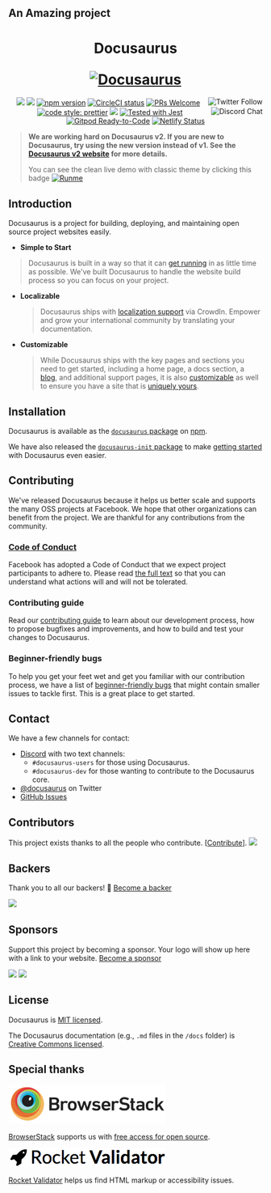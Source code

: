 ## An Amazing project
<h1 align="center">
  <p align="center">Docusaurus</p>
  <a href="https://docusaurus.io"><img src="https://docusaurus.io/img/slash-introducing.svg" alt="Docusaurus"></a>
</h1>

<p align="center">
  <a href="https://twitter.com/docusaurus"><img src="https://img.shields.io/twitter/follow/docusaurus.svg?style=social" align="right" alt="Twitter Follow" /></a>
  <a href="#backers" alt="sponsors on Open Collective"><img src="https://opencollective.com/Docusaurus/backers/badge.svg" /></a>
  <a href="#sponsors" alt="Sponsors on Open Collective"><img src="https://opencollective.com/Docusaurus/sponsors/badge.svg" /></a>
  <a href="https://www.npmjs.com/package/docusaurus"><img src="https://img.shields.io/npm/v/docusaurus.svg?style=flat" alt="npm version"></a>
  <a href="https://circleci.com/gh/facebook/docusaurus"><img src="https://img.shields.io/circleci/build/github/facebook/docusaurus.svg" alt="CircleCI status"></a>
  <a href="CONTRIBUTING.md#pull-requests"><img src="https://img.shields.io/badge/PRs-welcome-brightgreen.svg" alt="PRs Welcome"></a>
  <a href="https://discord.gg/docusaurus"><img src="https://img.shields.io/discord/102860784329052160.svg" align="right" alt="Discord Chat" /></a>
  <a href= "https://github.com/prettier/prettier"><img alt="code style: prettier" src="https://img.shields.io/badge/code_style-prettier-ff69b4.svg"></a>
  <a href="#license"><img src="https://img.shields.io/github/license/sourcerer-io/hall-of-fame.svg?colorB=ff0000"></a>
  <a href="https://github.com/facebook/jest"><img src="https://img.shields.io/badge/tested_with-jest-99424f.svg" alt="Tested with Jest"></a>
  <a href="https://gitpod.io/#https://github.com/facebook/docusaurus"><img src="https://img.shields.io/badge/Gitpod-Ready--to--Code-blue?logo=gitpod" alt="Gitpod Ready-to-Code"/></a>
  <a href="https://app.netlify.com/sites/docusaurus-preview/deploys"><img src="https://api.netlify.com/api/v1/badges/57ebb454-c937-4c1d-a228-d9dccb494f49/deploy-status" alt="Netlify Status"></a>
</p>

> **We are working hard on Docusaurus v2. If you are new to Docusaurus, try using the new version instead of v1. See the [Docusaurus v2 website](https://v2.docusaurus.io/) for more details.**
>
> You can see the clean live demo with classic theme by clicking this badge [![Runme](https://runme.io/static/button.svg)](https://runme.io/run?app_id=0dd80306-47bb-4e80-95dc-dc95eb05d3fd)

## Introduction

Docusaurus is a project for building, deploying, and maintaining open source project websites easily.

- **Simple to Start**

> Docusaurus is built in a way so that it can [get running](https://docusaurus.io/docs/en/installation/) in as little time as possible. We've built Docusaurus to handle the website build process so you can focus on your project.

- **Localizable**
  > Docusaurus ships with [localization support](https://docusaurus.io/docs/en/translation/) via CrowdIn. Empower and grow your international community by translating your documentation.
- **Customizable**
  > While Docusaurus ships with the key pages and sections you need to get started, including a home page, a docs section, a [blog](https://docusaurus.io/docs/en/adding-blog/), and additional support pages, it is also [customizable](https://docusaurus.io/docs/en/custom-pages/) as well to ensure you have a site that is [uniquely yours](https://docusaurus.io/docs/en/api-pages/).

## Installation

Docusaurus is available as the [`docusaurus` package](https://www.npmjs.com/package/docusaurus) on [npm](https://www.npmjs.com).

We have also released the [`docusaurus-init` package](https://www.npmjs.com/package/docusaurus-init) to make [getting started](https://docusaurus.io/docs/en/installation/) with Docusaurus even easier.

## Contributing

We've released Docusaurus because it helps us better scale and supports the many OSS projects at Facebook. We hope that other organizations can benefit from the project. We are thankful for any contributions from the community.

### [Code of Conduct](https://code.fb.com/codeofconduct)

Facebook has adopted a Code of Conduct that we expect project participants to adhere to. Please read [the full text](https://code.fb.com/codeofconduct) so that you can understand what actions will and will not be tolerated.

### Contributing guide

Read our [contributing guide](https://github.com/facebook/docusaurus/blob/master/CONTRIBUTING.md) to learn about our development process, how to propose bugfixes and improvements, and how to build and test your changes to Docusaurus.

### Beginner-friendly bugs

To help you get your feet wet and get you familiar with our contribution process, we have a list of [beginner-friendly bugs](https://github.com/facebook/docusaurus/labels/good%20first%20issue) that might contain smaller issues to tackle first. This is a great place to get started.

## Contact

We have a few channels for contact:

- [Discord](https://discord.gg/docusaurus) with two text channels:
  - `#docusaurus-users` for those using Docusaurus.
  - `#docusaurus-dev` for those wanting to contribute to the Docusaurus core.
- [@docusaurus](https://twitter.com/docusaurus) on Twitter
- [GitHub Issues](https://github.com/facebook/docusaurus/issues)

## Contributors

This project exists thanks to all the people who contribute. [[Contribute](CONTRIBUTING.md)]. <a href="https://github.com/facebook/docusaurus/graphs/contributors"><img src="https://opencollective.com/Docusaurus/contributors.svg?width=890&button=false" /></a>

## Backers

Thank you to all our backers! 🙏 [Become a backer](https://opencollective.com/Docusaurus#backer)

<a href="https://opencollective.com/Docusaurus#backers" target="_blank"><img src="https://opencollective.com/Docusaurus/backers.svg?width=890"></a>

## Sponsors

Support this project by becoming a sponsor. Your logo will show up here with a link to your website. [Become a sponsor](https://opencollective.com/Docusaurus#sponsor)

<a href="https://opencollective.com/Docusaurus/sponsor/0/website" target="_blank"><img src="https://opencollective.com/Docusaurus/sponsor/0/avatar.svg"></a> <a href="https://opencollective.com/Docusaurus/sponsor/1/website" target="_blank"><img src="https://opencollective.com/Docusaurus/sponsor/1/avatar.svg"></a>

## License

Docusaurus is [MIT licensed](./LICENSE).

The Docusaurus documentation (e.g., `.md` files in the `/docs` folder) is [Creative Commons licensed](./LICENSE-docs).

## Special thanks

[![BrowserStack logo](./admin/img/browserstack-logo.png)](http://www.browserstack.com/)

[BrowserStack](http://www.browserstack.com/) supports us with [free access for open source](https://www.browserstack.com/open-source).

[![Rocket Validator logo](./admin/img/rocketvalidator-logo.png)](https://rocketvalidator.com/)

[Rocket Validator](https://rocketvalidator.com/) helps us find HTML markup or accessibility issues.
